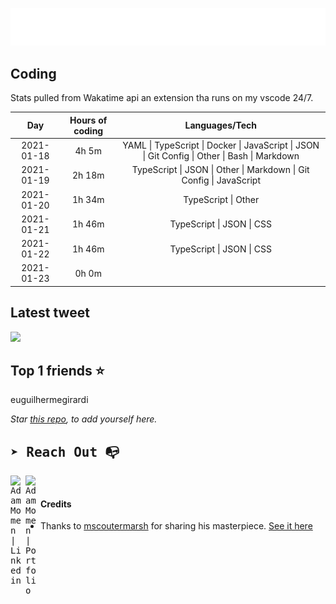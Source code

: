 
![test image size](/assets/welcome_message.gif)

## Coding
Stats pulled from Wakatime api an extension tha runs on my vscode 24/7.

|Day|Hours of coding|Languages/Tech|
|:-:|:-:|:-:|
|2021-01-18|4h 5m|YAML &#124; TypeScript &#124; Docker &#124; JavaScript &#124; JSON &#124; Git Config &#124; Other &#124; Bash &#124; Markdown|
|2021-01-19|2h 18m|TypeScript &#124; JSON &#124; Other &#124; Markdown &#124; Git Config &#124; JavaScript|
|2021-01-20|1h 34m|TypeScript &#124; Other|
|2021-01-21|1h 46m|TypeScript &#124; JSON &#124; CSS|
|2021-01-22|1h 46m|TypeScript &#124; JSON &#124; CSS|
|2021-01-23|0h 0m||

## Latest tweet
[<img src="<tweet-image-url>" width="400">](https://twitter.com/adammomen8/status/1316739109638090754)

## Top 1 friends ⭐️
euguilhermegirardi

*Star [this repo](https://github.com/AdamMomen/AdamMomen), to add yourself here.*


<samp>

## ➤ Reach Out :mailbox_with_no_mail:

>
  <a href="https://www.linkedin.com/in/adam-momen-99596275/">
     <img align="left" alt="Adam Momen | Linkedin" width="24px" src="./assets/Linkedin.svg" />
   </a>

   <a href="https://adammomen.com/">
     <img align="left" alt="Adam Momen | Portfolio" width="24px" src="./assets/web.svg" />
   </a>

</samp>

<br>

#### Credits
* Thanks to [mscoutermarsh](https://github.com/mscoutermarsh) for sharing his masterpiece. [See it here](https://github.com/mscoutermarsh/mscoutermarsh)